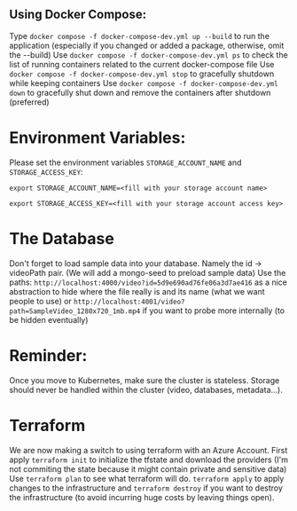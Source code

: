 ## Using Docker Compose:
Type `docker compose -f docker-compose-dev.yml up --build` to run the application (especially if you changed or added a package, otherwise, omit the --build)
Use `docker compose -f docker-compose-dev.yml ps` to check the list of running containers related to the current docker-compose file
Use `docker compose -f docker-compose-dev.yml stop` to gracefully shutdown while keeping containers
Use `docker compose -f docker-compose-dev.yml down` to gracefully shut down and remove the containers after shutdown (preferred)

# Environment Variables:
Please set the environment variables `STORAGE_ACCOUNT_NAME` and `STORAGE_ACCESS_KEY`:

`export STORAGE_ACCOUNT_NAME=<fill with your storage account name>`

`export STORAGE_ACCESS_KEY=<fill with your storage account access key>`

# The Database
Don't forget to load sample data into your database. Namely the id -> videoPath pair. (We will add a mongo-seed to preload sample data)
Use the paths:
`http://localhost:4000/video?id=5d9e690ad76fe06a3d7ae416` as a nice abstraction to hide where the file really is and its name (what we want people to use)
or
`http://localhost:4001/video?path=SampleVideo_1280x720_1mb.mp4` if you want to probe more internally (to be hidden eventually)
# Reminder:
Once you move to Kubernetes, make sure the cluster is stateless. Storage should never be handled within the cluster (video, databases, metadata...). 

# Terraform
We are now making a switch to using terraform with an Azure Account.
First apply `terraform init` to initialize the tfstate and download the providers (I'm not commiting the state because it might contain private and sensitive data)
Use `terraform plan` to see what terraform will do. `terraform apply` to apply changes to the infrastructure and `terraform destroy` if you want to destroy the infrastructure (to avoid incurring huge costs by leaving things open).